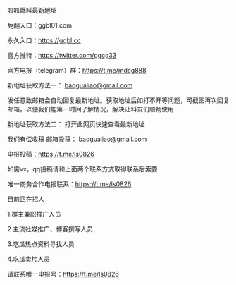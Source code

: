 呱呱爆料最新地址

免翻入口：ggbl01.com

永久入口：https://ggbl.cc

官方推特：https://twitter.com/ggcg33

官方电报（telegram）群：https://t.me/mdcg888

新地址获取方法一： baogualiao@gmail.com

发任意致邮箱会自动回复最新地址。获取地址后如打不开等问题，可截图再次回复邮箱，以便我们能第一时间了解情况，解决让料友们顺畅使用

新地址获取方法二： 
打开此网页快速查看最新地址

我们有偿收稿 邮箱投稿： baogualiao@gmail.com

电报投稿：https://t.me/ls0826

如需vx。qq投稿请和上面两个联系方式取得联系后索要

唯一商务合作电报联系：https://t.me/ls0826

目前正在招人

1.群主兼职推广人员

2.主流社媒推广、博客撰写人员

3.吃瓜热点资料寻找人员

4.吃瓜卖片人员

请联系唯一电报号：https://t.me/ls0826
